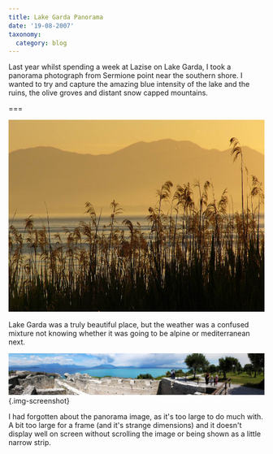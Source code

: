 ```yaml
---
title: Lake Garda Panorama
date: '19-08-2007'
taxonomy:
  category: blog
---
```


Last year whilst spending a week at Lazise on Lake Garda, I took a panorama photograph from Sermione point near the southern shore. I wanted to try and capture the amazing blue intensity of the lake and the ruins, the olive groves and distant snow capped mountains.

===

![Lake Garda](185342698-O.jpg)

Lake Garda was a truly beautiful place, but the weather was a confused mixture not knowing whether it was going to be alpine or mediterranean next.

![Lake Garda](185336710-O.jpg){.img-screenshot}

I had forgotten about the panorama image, as it's too large to do much with.  A bit too large for a frame (and it's strange dimensions) and it doesn't display well on screen without scrolling the image or being shown as a little narrow strip.
